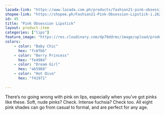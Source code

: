 ```yaml
---
lazada-link: "https://www.lazada.com.ph/products/fashion21-pink-obsession-lipstick-i254104481-s349018862.html?spm=a2o4l.seller.list.42.6f7a6cc9UrOPAu&mp=1"
shopee-link: "https://shopee.ph/Fashion21-Pink-Obsession-Lipstick-i.26222223.1330807523"
id: 45
title: "Pink Obsession Lipstick"
layout: product-item
categories: ["lips"]
feature_image: "https://res.cloudinary.com/dp79ddrmc/image/upload/products/pinkObsession.jpg"
colors:
    - color: "Baby Chic"
      hex: "fc8fbb"
    - color: "Berry Princess"
      hex: "fe4984"    
    - color: "Dream Girl"
      hex: "ab5968"
    - color: "Hot Diva"
      hex: "f41971"    
    
---
```

There’s no going wrong with pink on lips, especially when you’ve got pinks like these. Soft, nude pinks? Check. Intense fuchsia? Check too. All eight pink shades can go from casual to formal, and are perfect for any age.
